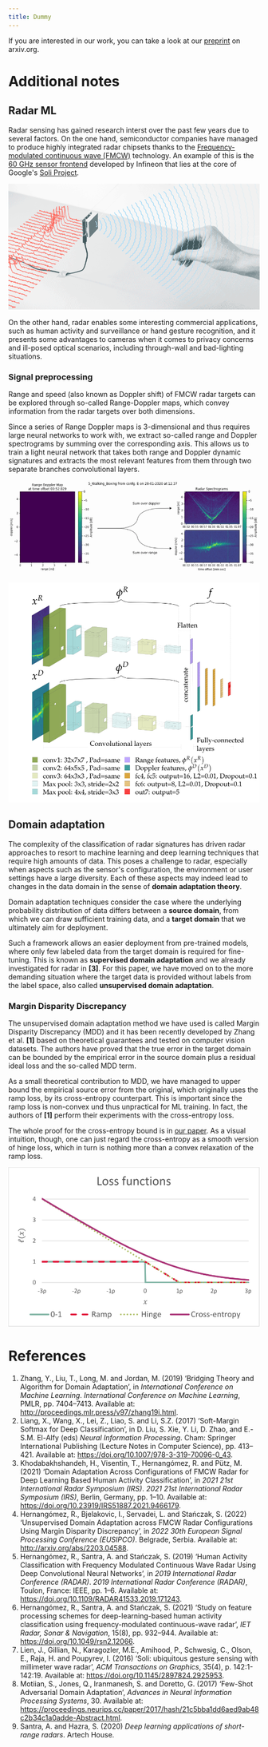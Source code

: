 ```yaml
---
title: Dummy
---
```


If you are interested in our work, you can take a look at our [preprint][preprint] on arxiv.org.

[preprint]: https://arxiv.org/abs/2203.04588

# Additional notes

## Radar ML

Radar sensing has gained research interst over the past few years due to several
factors. On the one hand, semiconductor companies have managed to produce highly
integrated radar chipsets thanks to the
[Frequency-modulated continuous
wave (FMCW)](https://www.infineon.com/dgdl/Infineon-Radar%20FAQ-PI-v02_00-EN.pdf?fileId=5546d46266f85d6301671c76d2a00614) technology. An example of this is the
[60 GHz sensor frontend](https://www.infineon.com/cms/en/product/promopages/60GHz/)
developed by Infineon that lies at the core of Google's [Soli Project](https://atap.google.com/soli/).

![Google's Soli Project](images/soli.gif)

On the other hand, radar enables some interesting commercial
applications, such as human activity and surveillance or hand gesture
recognition, and it presents some advantages to cameras when
it comes to privacy concerns and ill-posed optical scenarios, including
through-wall and bad-lighting situations.

### Signal preprocessing

Range and speed (also known as Doppler shift) of FMCW radar targets can
be explored through so-called Range-Doppler maps, which convey information
from the radar targets over both dimensions.

Since a series of Range Doppler maps is 3-dimensional and thus requires large neural networks to work with,
we extract so-called range and Doppler spectrograms by summing over
the corresponding axis. This allows us to train a light neural network that takes both range and
Doppler dynamic signatures and extracts the most relevant features from
them through two separate branches convolutional layers.

![Extraction of range and Doppler spectrograms from Range-Doppler maps](images/spectrograms.gif)

![CNN architecture details](images/cnn.svg)

## Domain adaptation

The complexity of the classification of radar signatures has driven radar approaches to
resort to machine learning and deep learning techniques that require
high amounts of data. This poses a challenge to radar, especially
when aspects such as the sensor's configuration, the environment or user
settings have a large diversity. Each of these aspects may indeed lead to changes in the data domain in the sense of **domain adaptation theory**.

Domain adaptation techniques consider the case where the underlying probability distribution of data differs
between a **source domain**, from which we can draw sufficient training
data, and a **target domain** that we ultimately aim for deployment.

Such a framework allows an easier deployment from pre-trained models,
where only few labeled data from the target domain is required for fine-tuning.
This is known as **supervised domain adaptation** and we
already investigated for radar in **[3]**. For this paper, we have
moved on to the more demanding situation where the target data is
provided without labels from the label space, also called **unsupervised
domain adaptation**.

### Margin Disparity Discrepancy 

The unsupervised domain adaptation
method we have used is called Margin Disparity Discrepancy (MDD) and it has been recently
developed by Zhang et al. **[1]** based on theoretical guarantees and tested on
computer vision datasets. The authors have proved that the true error in the
target domain can be bounded by the empirical error in the source domain
plus a residual ideal loss and the so-called MDD term.

As a small theoretical contribution to MDD, we have managed to upper
bound the empirical source error from the original, which originally
uses the ramp loss, by its cross-entropy counterpart.
This is important since the ramp loss is non-convex und thus unpractical for ML training.
In fact, the authors of **[1]** perform their experiments with the cross-entropy loss.

The whole proof for the cross-entropy bound is in [our paper][preprint]. As a visual intuition,
though, one can just regard the cross-entropy as a smooth
version of hinge loss, which in turn is nothing more
than a convex relaxation of the ramp loss.

![Different loss functions](images/losses.svg)

# References

1.  Zhang, Y., Liu, T., Long, M. and Jordan, M. (2019) ‘Bridging Theory and Algorithm for Domain Adaptation’, in _International Conference on Machine Learning_. _International Conference on Machine Learning_, PMLR, pp. 7404–7413. Available at: http://proceedings.mlr.press/v97/zhang19i.html.
2.  Liang, X., Wang, X., Lei, Z., Liao, S. and Li, S.Z. (2017) ‘Soft-Margin Softmax for Deep Classification’, in D. Liu, S. Xie, Y. Li, D. Zhao, and E.-S.M. El-Alfy (eds) _Neural Information Processing_. Cham: Springer International Publishing (Lecture Notes in Computer Science), pp. 413–421. Available at: https://doi.org/10.1007/978-3-319-70096-0_43.
3.  Khodabakhshandeh, H., Visentin, T., Hernangómez, R. and Pütz, M. (2021) ‘Domain Adaptation Across Configurations of FMCW Radar for Deep Learning Based Human Activity Classification’, in _2021 21st International Radar Symposium (IRS)_. _2021 21st International Radar Symposium (IRS)_, Berlin, Germany, pp. 1–10. Available at: https://doi.org/10.23919/IRS51887.2021.9466179.
4.  Hernangómez, R., Bjelakovic, I., Servadei, L. and Stańczak, S. (2022) ‘Unsupervised Domain Adaptation across FMCW Radar Configurations Using Margin Disparity Discrepancy’, in _2022 30th European Signal Processing Conference (EUSIPCO)_. Belgrade, Serbia. Available at: http://arxiv.org/abs/2203.04588.
5.  Hernangómez, R., Santra, A. and Stańczak, S. (2019) ‘Human Activity Classification with Frequency Modulated Continuous Wave Radar Using Deep Convolutional Neural Networks’, in _2019 International Radar Conference (RADAR)_. _2019 International Radar Conference (RADAR)_, Toulon, France: IEEE, pp. 1–6. Available at: https://doi.org/10.1109/RADAR41533.2019.171243.
6.  Hernangómez, R., Santra, A. and Stańczak, S. (2021) ‘Study on feature processing schemes for deep-learning-based human activity classification using frequency-modulated continuous-wave radar’, _IET Radar, Sonar & Navigation_, 15(8), pp. 932–944. Available at: https://doi.org/10.1049/rsn2.12066.
7.  Lien, J., Gillian, N., Karagozler, M.E., Amihood, P., Schwesig, C., Olson, E., Raja, H. and Poupyrev, I. (2016) ‘Soli: ubiquitous gesture sensing with millimeter wave radar’, _ACM Transactions on Graphics_, 35(4), p. 142:1-142:19. Available at: https://doi.org/10.1145/2897824.2925953.
8.  Motiian, S., Jones, Q., Iranmanesh, S. and Doretto, G. (2017) ‘Few-Shot Adversarial Domain Adaptation’, _Advances in Neural Information Processing Systems_, 30\. Available at: https://proceedings.neurips.cc/paper/2017/hash/21c5bba1dd6aed9ab48c2b34c1a0adde-Abstract.html.
9.  Santra, A. and Hazra, S. (2020) _Deep learning applications of short-range radars_. Artech House.
